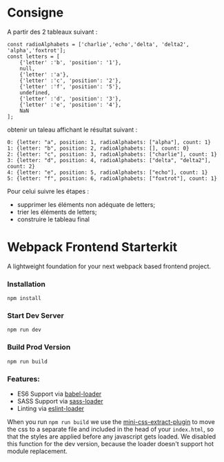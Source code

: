 # Consigne

A partir des 2 tableaux suivant :
```JS
const radioAlphabets = ['charlie','echo','delta', 'delta2', 'alpha','foxtrot'];
const letters = [ 
    {'letter' :'b', 'position': '1'}, 
    null,
    {'letter' :'a'},
    {'letter' :'c', 'position': '2'}, 
    {'letter' :'f', 'position': '5'}, 
    undefined,
    {'letter' :'d', 'position': '3'}, 
    {'letter' :'e', 'position': '4'},
    NaN
];
```

obtenir un taleau affichant le résultat suivant :
```JS
0: {letter: "a", position: 1, radioAlphabets: ["alpha"], count: 1}
1: {letter: "b", position: 2, radioAlphabets: [], count: 0}
2: {letter: "c", position: 3, radioAlphabets: ["charlie"], count: 1}
3: {letter: "d", position: 4, radioAlphabets: ["delta", "delta2"], count: 2}
4: {letter: "e", position: 5, radioAlphabets: ["echo"], count: 1}
5: {letter: "f", position: 6, radioAlphabets: ["foxtrot"], count: 1}
```

Pour celui suivre les étapes :
* supprimer les éléments non adéquate de letters;
* trier les éléments de letters;
* construire le tableau final

# Webpack Frontend Starterkit

A lightweight foundation for your next webpack based frontend project.


### Installation

```
npm install
```

### Start Dev Server

```
npm run dev
```

### Build Prod Version

```
npm run build
```

### Features:

* ES6 Support via [babel-loader](https://github.com/babel/babel-loader)
* SASS Support via [sass-loader](https://github.com/jtangelder/sass-loader)
* Linting via [eslint-loader](https://github.com/MoOx/eslint-loader)

When you run `npm run build` we use the [mini-css-extract-plugin](https://github.com/webpack-contrib/mini-css-extract-plugin) to move the css to a separate file and included in the head of your `index.html`, so that the styles are applied before any javascript gets loaded. We disabled this function for the dev version, because the loader doesn't support hot module replacement.
